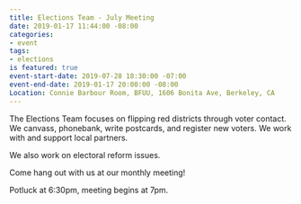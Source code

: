 ```yaml
---
title: Elections Team - July Meeting
date: 2019-01-17 11:44:00 -08:00
categories:
- event
tags:
- elections
is featured: true
event-start-date: 2019-07-28 18:30:00 -07:00
event-end-date: 2019-01-17 20:00:00 -08:00
Location: Connie Barbour Room, BFUU, 1606 Bonita Ave, Berkeley, CA
---
```


The Elections Team focuses on flipping red districts through voter contact. We canvass, phonebank, write postcards, and register new voters. We work with and support local partners.

We also work on electoral reform issues.

Come hang out with us at our monthly meeting!

Potluck at 6:30pm, meeting begins at 7pm.